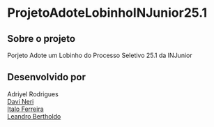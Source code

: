 # ProjetoAdoteLobinhoINJunior25.1

## Sobre o projeto
Porjeto Adote um Lobinho do Processo Seletivo 25.1 da INJunior


## Desenvolvido por
Adriyel Rodrigues<br>
[Davi Neri](https://github.com/daviwneri)<br>
[Italo Ferreira](https://github.com/Rarkunho)<br>
[Leandro Bertholdo](https://github.com/berthrage) 


